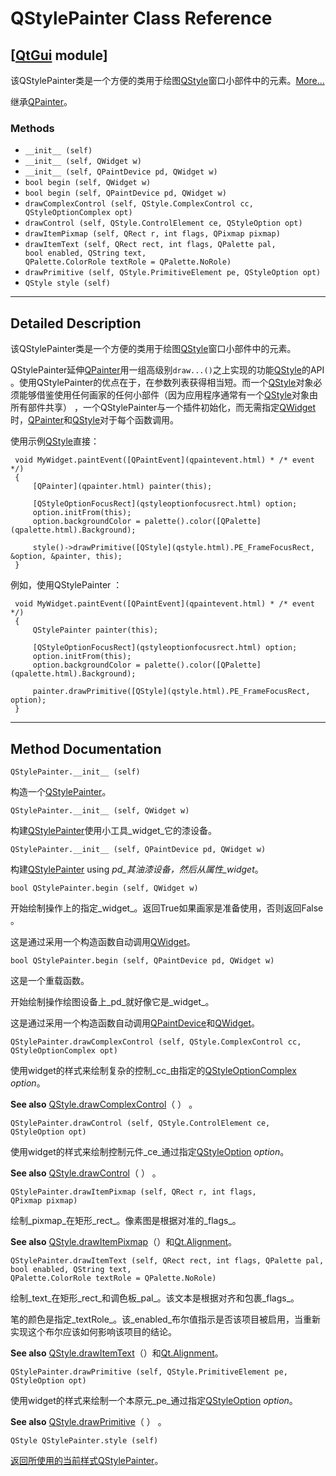 # QStylePainter Class Reference

## [[QtGui](index.htm) module]

该QStylePainter类是一个方便的类用于绘图[QStyle](qstyle.html)窗口小部件中的元素。[More...](#details)

继承[QPainter](qpainter.html)。

### Methods

*   `__init__ (self)`
*   `__init__ (self, QWidget w)`
*   `__init__ (self, QPaintDevice pd, QWidget w)`
*   `bool begin (self, QWidget w)`
*   `bool begin (self, QPaintDevice pd, QWidget w)`
*   `drawComplexControl (self, QStyle.ComplexControl cc, QStyleOptionComplex opt)`
*   `drawControl (self, QStyle.ControlElement ce, QStyleOption opt)`
*   `drawItemPixmap (self, QRect r, int flags, QPixmap pixmap)`
*   `drawItemText (self, QRect rect, int flags, QPalette pal, bool enabled, QString text, QPalette.ColorRole textRole = QPalette.NoRole)`
*   `drawPrimitive (self, QStyle.PrimitiveElement pe, QStyleOption opt)`
*   `QStyle style (self)`

* * *

## Detailed Description

该QStylePainter类是一个方便的类用于绘图[QStyle](qstyle.html)窗口小部件中的元素。

QStylePainter延伸[QPainter](qpainter.html)用一组高级别`draw...()`之上实现的功能[QStyle](qstyle.html)的API 。使用QStylePainter的优点在于，在参数列表获得相当短。而一个[QStyle](qstyle.html)对象必须能够借鉴使用任何画家的任何小部件（因为应用程序通常有一个[QStyle](qstyle.html)对象由所有部件共享） ，一个QStylePainter与一个插件初始化，而无需指定[QWidget](qwidget.html)时，[QPainter](qpainter.html)和[QStyle](qstyle.html)对于每个函数调用。

使用示例[QStyle](qstyle.html)直接：

```
 void MyWidget.paintEvent([QPaintEvent](qpaintevent.html) * /* event */)
 {
     [QPainter](qpainter.html) painter(this);

     [QStyleOptionFocusRect](qstyleoptionfocusrect.html) option;
     option.initFrom(this);
     option.backgroundColor = palette().color([QPalette](qpalette.html).Background);

     style()->drawPrimitive([QStyle](qstyle.html).PE_FrameFocusRect, &option, &painter, this);
 }

```

例如，使用QStylePainter ：

```
 void MyWidget.paintEvent([QPaintEvent](qpaintevent.html) * /* event */)
 {
     QStylePainter painter(this);

     [QStyleOptionFocusRect](qstyleoptionfocusrect.html) option;
     option.initFrom(this);
     option.backgroundColor = palette().color([QPalette](qpalette.html).Background);

     painter.drawPrimitive([QStyle](qstyle.html).PE_FrameFocusRect, option);
 }

```

* * *

## Method Documentation

```
QStylePainter.__init__ (self)
```

构造一个[QStylePainter](qstylepainter.html)。

```
QStylePainter.__init__ (self, QWidget w)
```

构建[QStylePainter](qstylepainter.html)使用小工具_widget_它的漆设备。

```
QStylePainter.__init__ (self, QPaintDevice pd, QWidget w)
```

构建[QStylePainter](qstylepainter.html) using _pd_其油漆设备，然后从属性_widget_。

```
bool QStylePainter.begin (self, QWidget w)
```

开始绘制操作上的指定_widget_。返回True如果画家是准备使用，否则返回False 。

这是通过采用一个构造函数自动调用[QWidget](qwidget.html)。

```
bool QStylePainter.begin (self, QPaintDevice pd, QWidget w)
```

这是一个重载函数。

开始绘制操作绘图设备上_pd_就好像它是_widget_。

这是通过采用一个构造函数自动调用[QPaintDevice](qpaintdevice.html)和[QWidget](qwidget.html)。

```
QStylePainter.drawComplexControl (self, QStyle.ComplexControl cc, QStyleOptionComplex opt)
```

使用widget的样式来绘制复杂的控制_cc_由指定的[QStyleOptionComplex](qstyleoptioncomplex.html) _option_。

**See also** [QStyle.drawComplexControl](qstyle.html#drawComplexControl)（ ） 。

```
QStylePainter.drawControl (self, QStyle.ControlElement ce, QStyleOption opt)
```

使用widget的样式来绘制控制元件_ce_通过指定[QStyleOption](qstyleoption.html) _option_。

**See also** [QStyle.drawControl](qstyle.html#drawControl)（ ） 。

```
QStylePainter.drawItemPixmap (self, QRect r, int flags, QPixmap pixmap)
```

绘制_pixmap_在矩形_rect_。像素图是根据对准的_flags_。

**See also** [QStyle.drawItemPixmap](qstyle.html#drawItemPixmap)（）和[Qt.Alignment](qt.html#AlignmentFlag-enum)。

```
QStylePainter.drawItemText (self, QRect rect, int flags, QPalette pal, bool enabled, QString text, QPalette.ColorRole textRole = QPalette.NoRole)
```

绘制_text_在矩形_rect_和调色板_pal_。该文本是根据对齐和包裹_flags_。

笔的颜色是指定_textRole_。该_enabled_布尔值指示是否该项目被启用，当重新实现这个布尔应该如何影响该项目的结论。

**See also** [QStyle.drawItemText](qstyle.html#drawItemText)（）和[Qt.Alignment](qt.html#AlignmentFlag-enum)。

```
QStylePainter.drawPrimitive (self, QStyle.PrimitiveElement pe, QStyleOption opt)
```

使用widget的样式来绘制一个本原元_pe_通过指定[QStyleOption](qstyleoption.html) _option_。

**See also** [QStyle.drawPrimitive](qstyle.html#drawPrimitive)（ ） 。

```
QStyle QStylePainter.style (self)
```

[](qstyle.html)

[返回所使用的当前样式](qstyle.html)[QStylePainter](qstylepainter.html)。